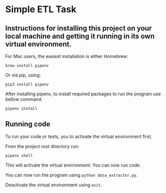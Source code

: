 # Simple ETL Task

## Instructions for installing this project on your local machine and getting it running in its own virtual environment.

For Mac users, the easiest installation is either Homebrew: 

``
    brew install pipenv
``

Or via pip, using:

``
    pip3 install pipenv
``

After installing pipenv, to install required packages to run the program use bellow command.

``pipenv install``

## Running code

To run your code or tests, you to activate the virtual environment first.

From the project root directory run:

`` pipenv shell ``

This will activate the virtual environment. You can now run code.

You can now run the program using `python data_extractor.py`.

Deactivate the virtual environment using `exit`.